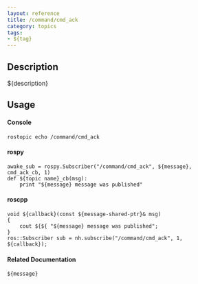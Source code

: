 ```yaml
---
layout: reference
title: /command/cmd_ack
category: topics
tags: 
- ${tag}
---
```


## Description
${description}

## Usage
#### Console
```
rostopic echo /command/cmd_ack
```

#### rospy
```
awake_sub = rospy.Subscriber("/command/cmd_ack", ${message}, cmd_ack_cb, 1)
def ${topic name}_cb(msg):
    print "${message} message was published"
```

#### roscpp
```
void ${callback}(const ${message-shared-ptr}& msg)
{
    cout ${${ "${message} message was published";
}
ros::Subscriber sub = nh.subscribe("/command/cmd_ack", 1, ${callback});
```

#### Related Documentation
``${message}``  